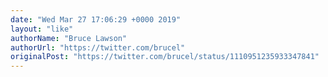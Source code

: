 ```yaml
---
date: "Wed Mar 27 17:06:29 +0000 2019"
layout: "like"
authorName: "Bruce Lawson"
authorUrl: "https://twitter.com/brucel"
originalPost: "https://twitter.com/brucel/status/1110951235933347841"
---
```

